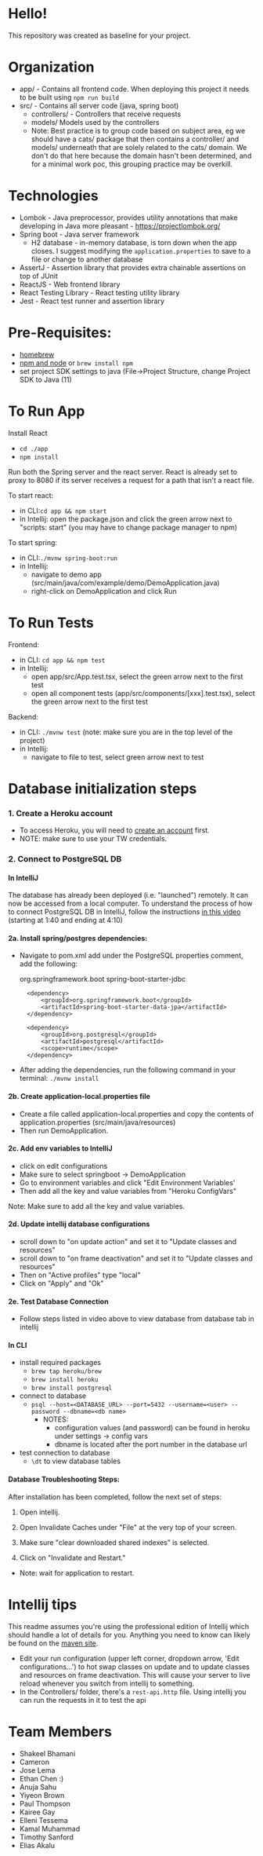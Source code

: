 # Hello!

This repository was created as baseline for your project.

# Organization
- app/ - Contains all frontend code. When deploying this project it needs to be built using `npm run build`
- src/ - Contains all server code (java, spring boot)
  - controllers/ - Controllers that receive requests
  - models/ Models used by the controllers
  - Note: Best practice is to group code based on subject area, eg we should have a cats/ package that then contains
  a controller/ and models/ underneath that are solely related to the cats/ domain. We don't do that here because the domain 
  hasn't been determined, and for a minimal work poc, this grouping practice may be overkill.

# Technologies
- Lombok - Java preprocessor, provides utility annotations that make developing in Java more pleasant  -
https://projectlombok.org/
- Spring boot - Java server framework
  - H2 database - in-memory database, is torn down when the app closes. I suggest modifying the `application.properties` to save to a file or change to another database
- AssertJ - Assertion library that provides extra chainable assertions on top of JUnit
- ReactJS - Web frontend library
- React Testing Library - React testing utility library 
- Jest - React test runner and assertion library

# Pre-Requisites:
- [homebrew](https://docs.brew.sh/installation)
- [npm and node](https://nodejs.org/en/download/) or `brew install npm`
- set project SDK settings to java (File->Project Structure, change Project SDK to Java (11)

# To Run App
Install React
- `cd ./app`
- `npm install`

Run both the Spring server and the react server. React is already set to proxy to 8080 if its server
receives a request for a path that isn't a react file. 

To start react: 
  - in CLI:`cd app && npm start`
  - in Intellij: open the package.json and click the green arrow next to "scripts: start" 
(you may have to change package manager to npm)

To start spring: 
- in CLI:`./mvnw spring-boot:run`
- in Intellij: 
  - navigate to demo app (src/main/java/com/example/demo/DemoApplication.java)
  - right-click on DemoApplication and click Run
  
# To Run Tests
Frontend: 
- in CLI: `cd app && npm test`
- in Intellij:
  - open app/src/App.test.tsx, select the green arrow next to the first test
  - open all component tests (app/src/components/[xxx].test.tsx), select the green arrow next to the first test

Backend:
- in CLI: `./mvnw test` (note: make sure you are in the top level of the project)
- in Intellij:
  - navigate to file to test, select green arrow next to test


# Database initialization steps

### 1. Create a Heroku account
- To access Heroku, you will need to [create an account](https://signup.heroku.com/login) first.
- NOTE: make sure to use your TW credentials. 

### 2. Connect to PostgreSQL DB 
#### In IntelliJ
The database has already been deployed (i.e. "launched") remotely. It can now be accessed from a local computer.
To understand the process of how to connect PostgreSQL DB in IntelliJ,
follow the instructions [in this video](https://www.youtube.com/watch?v=D-WoteCPi14&t=211s) (starting at 1:40 and ending at 4:10)

#### 2a. Install spring/postgres dependencies: 
- Navigate to pom.xml add under the PostgreSQL properties comment, add the following:
      


    <dependency>
    <groupId>org.springframework.boot</groupId>
    <artifactId>spring-boot-starter-jdbc</artifactId>
    </dependency>

        <dependency>
            <groupId>org.springframework.boot</groupId>
            <artifactId>spring-boot-starter-data-jpa</artifactId>
        </dependency>

        <dependency>
            <groupId>org.postgresql</groupId>
            <artifactId>postgresql</artifactId>
            <scope>runtime</scope>
        </dependency>

- After adding the dependencies, run the following command in your terminal:
`./mvnw install`

#### 2b. Create application-local.properties file
- Create a file called application-local.properties and copy the contents of application.properties (src/main/java/resources)
- Then run DemoApplication.

#### 2c. Add env variables to IntelliJ
- click on edit configurations
- Make sure to select springboot -> DemoApplication
- Go to environment variables and click "Edit Environment Variables'
- Then add all the key and value variables from "Heroku ConfigVars"

Note: Make sure to add all the key and value variables.

#### 2d. Update intellij database configurations
- scroll down to "on update action" and set it to "Update classes and resources"
- scroll down to "on frame deactivation" and set it to "Update classes and resources"
- Then on "Active profiles" type "local"
- Click on "Apply" and "Ok"

#### 2e. Test Database Connection
- Follow steps listed in video above to view database from database tab in intellij

#### In CLI
 - install required packages
   - `brew tap heroku/brew`
   - `brew install heroku`
    - `brew install postgresql`
- connect to database
    - `psql --host=<DATABASE_URL> --port=5432 --username=<user> --password --dbname=<db name>`
        - NOTES: 
          - configuration values (and password) can be found in heroku under settings -> config vars
          - dbname is located after the port number in the database url
- test connection to database
    - `\dt` to view database tables

#### Database Troubleshooting Steps:

After installation has been completed, follow the next set of steps:

1. Open intellij.

2. Open Invalidate Caches under "File" at the very top of your screen.

3. Make sure "clear downloaded shared indexes” is selected.

4. Click on "Invalidate and Restart."

- Note: wait for application to restart.

# Intellij tips
This readme assumes you're using the professional edition of Intellij which should handle a lot of details for you.
Anything you need to know  can likely be found on the [maven site](https://maven.apache.org/guides/getting-started/maven-in-five-minutes.html).

- Edit your run configuration (upper left corner, dropdown arrow, 'Edit configurations...') to hot swap classes on update
  and to update classes and resources on frame deactivation. This will cause your server to live reload whenever you switch
  from intellij to something.
- In the Controllers/ folder, there's a `rest-api.http` file. Using intellij you can run the requests in it to test the api

# Team Members
- Shakeel Bhamani
- Cameron
- Jose Lema
- Ethan Chen :)
- Anuja Sahu
- Yiyeon Brown
- Paul Thompson
- Kairee Gay
- Elleni Tessema
- Kamal Muhammad
- Timothy Sanford
- Elias Akalu
